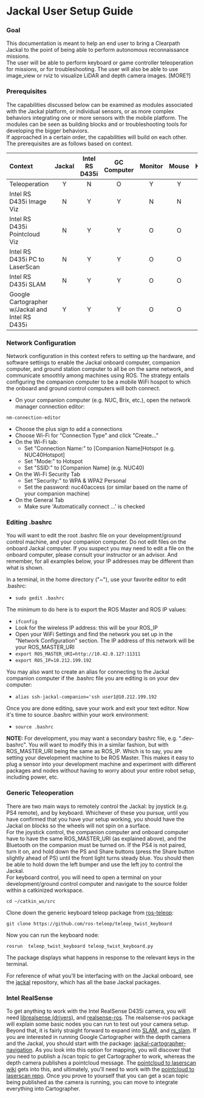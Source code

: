 # Jackal User Setup Guide

### Goal

This documentation is meant to help an end user to bring a Clearpath Jackal to the point of being able to perform autonomous reconnaissance missions.  
The user will be able to perform keyboard or game controller teleoperation for missions, or for troubleshooting.  The user will also be able to use image_view 
or rviz to visualize LiDAR and depth camera images.  [MORE?]

### Prerequisites

The capabilities discussed below can be examined as modules associated with the Jackal platform, or individual sensors, or as more complex behaviors integrating 
one or more sensors with the mobile platform.  The modules can be seen as building blocks and or troubleshooting tools for developing the bigger behaviors.  
If approached in a certain order, the capabilities will build on each other.  The prerequisites are as follows based on context.

  | Context                                         | Jackal      | Intel RS D435i    | GC Computer | Monitor | Mouse  | Keyboard | Joystick |
  | :---                                            |    :----:   |    :----:         |    :----:   | :----:  | :----: | :----:   |     ---: |
  | Teleoperation                                   | Y           | N                 | O           | Y       | Y      | O        | O        |
  | Intel RS D435i Image Viz                        | N           | Y                 | Y           | N       | N      | N        | N        |
  | Intel RS D435i Pointcloud Viz                   | N           | Y                 | Y           | O       | O      | O        | N        |
  | Intel RS D435i PC to LaserScan                  | N           | Y                 | Y           | O       | O      | O        | N        |
  | Intel RS D435i SLAM                             | N           | Y                 | Y           | O       | O      | O        | N        |
  | Google Cartographer w/Jackal and Intel RS D435i | Y           | Y                 | Y           | O       | O      | O        | O        |

### Network Configuration

Network configuration in this context refers to setting up the hardware, and software settings to enable the Jackal onboard computer, companion computer, 
and ground station computer to all be on the same network, and communicate smoothly among machines using ROS.  The strategy entails configuring the companion 
computer to be a mobile WiFi hospot to which the onboard and ground control computers will both connect.

- On your companion computer (e.g. NUC, Brix, etc.), open the network manager connection editor:

`nm-connection-editor`
- Choose the plus sign to add a connections
- Choose Wi-Fi for "Connection Type" and click "Create..."
- On the Wi-Fi tab:
  - Set "Connection Name:" to [Companion Name]Hotspot (e.g. NUC40Hotspot]
  - Set "Mode:" to Hotspot
  - Set "SSID:" to [Companion Name] (e.g. NUC40)
- On the Wi-Fi Security Tab
  - Set "Security:" to WPA & WPA2 Personal
  - Set the password: nuc40access (or similar based on the name of your companion machine)
- On the General Tab
  - Make sure 'Automatically connect ...' is checked

### Editing .bashrc

You will want to edit the root .bashrc file on your development/ground control machine, and your companion computer.  Do not edit files on the onboard Jackal
computer.  If you suspect you may need to edit a file on the onboard computer, please consult your instructor or an advisor.  And remember, for all examples
below, your IP addresses may be different than what is shown.

In a terminal, in the home directory ("~"), use your favorite editor to edit .bashrc:
- `sudo gedit .bashrc`

The minimum to do here is to export the ROS Master and ROS IP values:
- `ifconfig`
- Look for the wireless IP address: this will be your ROS_IP
- Open your WiFi Settings and find the network you set up in the "Network Configuration" section.  The IP address of this network will be your ROS_MASTER_URI
- `export ROS_MASTER_URI=http://10.42.0.127:11311`
- `export ROS_IP=10.212.199.192`

You may also want to create an alias for connecting to the Jackal companion computer if the .bashrc file you are editing is on your dev computer:
- `alias ssh-jackal-companion='ssh user1@10.212.199.192`

Once you are done editing, save your work and exit your text editor.  Now it's time to source .bashrc within your work environment:
- `source .bashrc`

**NOTE:** For development, you may want a secondary bashrc file, e.g. ".dev-bashrc".  You will want to modify this in a similar fashion, but with ROS_MASTER_URI
being the same as ROS_IP.  Which is to say, you are setting your development machine to be ROS Master.  This makes it easy to plug a sensor into your development 
machine and experiment with different packages and nodes without having to worry about your entire robot setup, including power, etc.

### Generic Teleoperation

There are two main ways to remotely control the Jackal: by joystick (e.g. PS4 remote), and by keyboard.  Whichever of these you pursue, until you have confirmed that you have your setup working, you should have the Jackal on blocks so the wheels will not spin on a surface.  
For the joystick control, the companion computer and onboard computer have to have the same ROS_MASTER_URI (as explained above), and the Bluetooth on the companion must be turned on.  If the PS4 is not paired, turn it on, and hold down the PS and Share buttons (press the Share button slightly ahead of PS) until the front light turns steady blue.  You should then be able to hold down the left bumper and use the left joy to control the Jackal.  
For keyboard control, you will need to open a terminal on your development/ground control computer and navigate to the source folder within a catkinized workspace.

`cd ~/catkin_ws/src`

Clone down the generic keyboard teleop package from [ros-teleop](https://github.com/ros-teleop/teleop_twist_keyboard):

`git clone https://github.com/ros-teleop/teleop_twist_keyboard`

Now you can run the keyboard node:

`rosrun  teleop_twist_keyboard teleop_twist_keyboard.py`

The package displays what happens in response to the relevant keys in the terminal.

For reference of what you'll be interfacing with on the Jackal onboard, see the [jackal](https://github.com/jackal) repository, which has all the base Jackal packages.

### Intel RealSense

To get anything to work with the Intel RealSense D435i camera, you will need [librealsense (drivers)](https://github.com/IntelRealSense/librealsense), and [realsense-ros](https://github.com/IntelRealSense/realsense-ros).  The realsense-ros package will explain some basic nodes you can run to test out your camera setup.  Beyond that, it is fairly straight forward to expand into [SLAM](https://github.com/IntelRealSense/realsense-ros/wiki/SLAM-with-D435i), and [rs_slam](https://intel.github.io/robot_devkit_doc/pages/rs_slam.html).  If you are interested in running Google Cartographer with the depth camera and the Jackal, you should start with the package: [jackal-cartographer-navigation](https://github.com/jackal/jackal_cartographer_navigation).  As you look into this option for mapping, you will discover that you need to publish a /scan topic to get Cartographer to work, whereas the depth camera publishes a pointcloud message.  The  [pointcloud to laserscan wiki](http://wiki.ros.org/pointcloud_to_laserscan) gets into this, and ultimately, you'll need to work with the [pointcloud to laserscan repo](https://github.com/ros-perception/pointcloud_to_laserscan/tree/foxy/launch).  Once you prove to yourself that you can get a scan topic being published as the camera is running, you can move to integrate everything into Cartographer.
